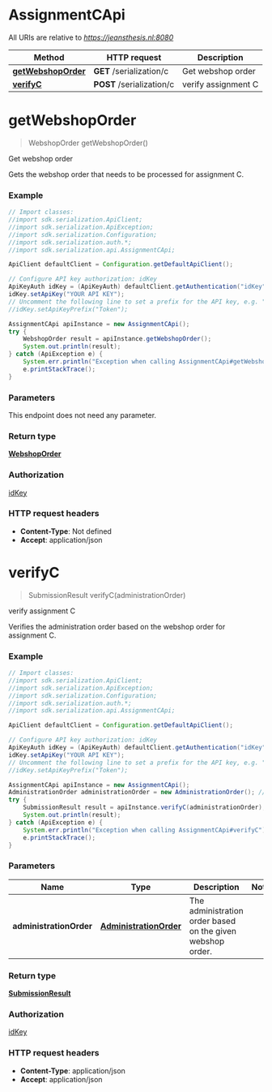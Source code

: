 # AssignmentCApi

All URIs are relative to *https://jeansthesis.nl:8080*

Method | HTTP request | Description
------------- | ------------- | -------------
[**getWebshopOrder**](AssignmentCApi.md#getWebshopOrder) | **GET** /serialization/c | Get webshop order
[**verifyC**](AssignmentCApi.md#verifyC) | **POST** /serialization/c | verify assignment C


<a name="getWebshopOrder"></a>
# **getWebshopOrder**
> WebshopOrder getWebshopOrder()

Get webshop order

Gets the webshop order that needs to be processed for assignment C.

### Example
```java
// Import classes:
//import sdk.serialization.ApiClient;
//import sdk.serialization.ApiException;
//import sdk.serialization.Configuration;
//import sdk.serialization.auth.*;
//import sdk.serialization.api.AssignmentCApi;

ApiClient defaultClient = Configuration.getDefaultApiClient();

// Configure API key authorization: idKey
ApiKeyAuth idKey = (ApiKeyAuth) defaultClient.getAuthentication("idKey");
idKey.setApiKey("YOUR API KEY");
// Uncomment the following line to set a prefix for the API key, e.g. "Token" (defaults to null)
//idKey.setApiKeyPrefix("Token");

AssignmentCApi apiInstance = new AssignmentCApi();
try {
    WebshopOrder result = apiInstance.getWebshopOrder();
    System.out.println(result);
} catch (ApiException e) {
    System.err.println("Exception when calling AssignmentCApi#getWebshopOrder");
    e.printStackTrace();
}
```

### Parameters
This endpoint does not need any parameter.

### Return type

[**WebshopOrder**](WebshopOrder.md)

### Authorization

[idKey](../README.md#idKey)

### HTTP request headers

 - **Content-Type**: Not defined
 - **Accept**: application/json

<a name="verifyC"></a>
# **verifyC**
> SubmissionResult verifyC(administrationOrder)

verify assignment C

Verifies the administration order based on the webshop order for assignment C.

### Example
```java
// Import classes:
//import sdk.serialization.ApiClient;
//import sdk.serialization.ApiException;
//import sdk.serialization.Configuration;
//import sdk.serialization.auth.*;
//import sdk.serialization.api.AssignmentCApi;

ApiClient defaultClient = Configuration.getDefaultApiClient();

// Configure API key authorization: idKey
ApiKeyAuth idKey = (ApiKeyAuth) defaultClient.getAuthentication("idKey");
idKey.setApiKey("YOUR API KEY");
// Uncomment the following line to set a prefix for the API key, e.g. "Token" (defaults to null)
//idKey.setApiKeyPrefix("Token");

AssignmentCApi apiInstance = new AssignmentCApi();
AdministrationOrder administrationOrder = new AdministrationOrder(); // AdministrationOrder | The administration order based on the given webshop order.
try {
    SubmissionResult result = apiInstance.verifyC(administrationOrder);
    System.out.println(result);
} catch (ApiException e) {
    System.err.println("Exception when calling AssignmentCApi#verifyC");
    e.printStackTrace();
}
```

### Parameters

Name | Type | Description  | Notes
------------- | ------------- | ------------- | -------------
 **administrationOrder** | [**AdministrationOrder**](AdministrationOrder.md)| The administration order based on the given webshop order. |

### Return type

[**SubmissionResult**](SubmissionResult.md)

### Authorization

[idKey](../README.md#idKey)

### HTTP request headers

 - **Content-Type**: application/json
 - **Accept**: application/json

